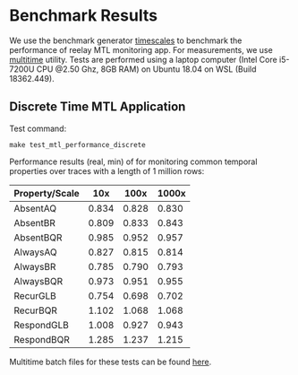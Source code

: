 # Benchmark Results

We use the benchmark generator [timescales](https://github.com/doganulus/timescales) to benchmark the performance of reelay MTL monitoring app.  For measurements, we use [multitime](https://github.com/ltratt/multitime) utility. Tests are performed using a laptop computer (Intel Core i5-7200U CPU @2.50 Ghz, 8GB RAM) on Ubuntu 18.04 on WSL (Build 18362.449).

## Discrete Time MTL Application 

Test command:

    make test_mtl_performance_discrete

Performance results (real, min) of for monitoring common temporal properties over traces with a length of 1 million rows:

| Property/Scale | 10x | 100x | 1000x |
| ---------- | ----- | ----- | ----- |
| AbsentAQ   | 0.834 | 0.828 | 0.830 |
| AbsentBR   | 0.809 | 0.833 | 0.843 |
| AbsentBQR  | 0.985 | 0.952 | 0.957 |
| AlwaysAQ   | 0.827 | 0.815 | 0.814 |
| AlwaysBR   | 0.785 | 0.790 | 0.793 |
| AlwaysBQR  | 0.973 | 0.951 | 0.955 |
| RecurGLB   | 0.754 | 0.698 | 0.702 |
| RecurBQR   | 1.102 | 1.068 | 1.068 |
| RespondGLB | 1.008 | 0.927 | 0.943 |
| RespondBQR | 1.285 | 1.237 | 1.215 |

Multitime batch files for these tests can be found [here](https://github.com/doganulus/reelay/tree/master/test/timescales/discrete/multitime).
